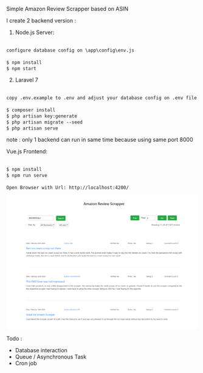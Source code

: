 Simple Amazon Review Scrapper based on ASIN

I create 2 backend version :

1. Node.js Server: 

```

configure database config on \app\config\env.js

$ npm install
$ npm start

```

2. Laravel 7

```

copy .env.example to .env and adjust your database config on .env file

$ composer install
$ php artisan key:generate
$ php artisan migrate --seed
$ php artisan serve

```

note : only 1 backend can run in same time because using same port 8000


Vue.js Frontend: 

```

$ npm install
$ npm run serve

Open Browser with Url: http://localhost:4200/

```

![Screenshoot](simple-scrapper.png)


Todo : 
- Database interaction
- Queue / Asynchronous Task
- Cron job

